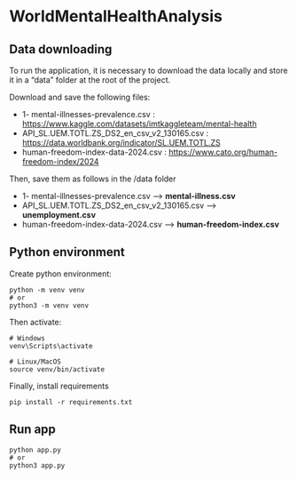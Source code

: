 # WorldMentalHealthAnalysis

## Data downloading

To run the application, it is necessary to download the data locally and store it in a “data” folder at the root of the project.

Download and save the following files:

- 1- mental-illnesses-prevalence.csv : https://www.kaggle.com/datasets/imtkaggleteam/mental-health
- API_SL.UEM.TOTL.ZS_DS2_en_csv_v2_130165.csv : https://data.worldbank.org/indicator/SL.UEM.TOTL.ZS
- human-freedom-index-data-2024.csv : https://www.cato.org/human-freedom-index/2024

Then, save them as follows in the /data folder

- 1- mental-illnesses-prevalence.csv --> **mental-illness.csv**
- API_SL.UEM.TOTL.ZS_DS2_en_csv_v2_130165.csv --> **unemployment.csv**
- human-freedom-index-data-2024.csv --> **human-freedom-index.csv**

## Python environment

Create python environment:

```
python -m venv venv
# or
python3 -m venv venv
```

Then activate:

```
# Windows
venv\Scripts\activate

# Linux/MacOS
source venv/bin/activate
```

Finally, install requirements

```
pip install -r requirements.txt
```

## Run app

```
python app.py
# or
python3 app.py
```